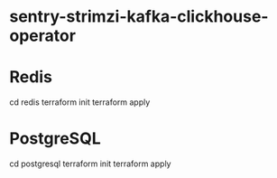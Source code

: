 # sentry-strimzi-kafka-clickhouse-operator

# Redis
cd redis
terraform init
terraform apply

# PostgreSQL
cd postgresql
terraform init
terraform apply
